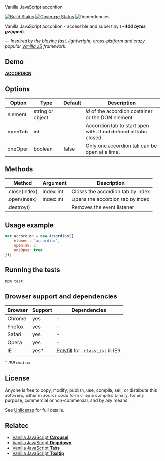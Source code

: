 Vanilla JavaScript accordion

[![Build Status](https://travis-ci.org/zoltantothcom/vanilla-js-accordion.svg?branch=master)](https://travis-ci.org/zoltantothcom/vanilla-js-accordion) [![Coverage Status](https://coveralls.io/repos/github/zoltantothcom/vanilla-js-accordion/badge.svg?branch=master)](https://coveralls.io/github/zoltantothcom/vanilla-js-accordion?branch=master) ![Dependencies](https://img.shields.io/badge/dependencies-none-brightgreen.svg)

Vanilla JavaScript accordion - accessible and super tiny (_**~400 bytes gzipped**_).

*— Inspired by the blazing fast, lightweight, cross-platform and crazy popular [Vanilla JS](http://vanilla-js.com/)  framework.*


## Demo

[**ACCORDION**](http://zoltantothcom.github.io/vanilla-js-accordion)


## Options

Option | Type | Default | Description
------ | ---- | ------- | -----------
element | string or object |  | *id* of the accordion container or the DOM element
openTab | int  |  | Accordion tab to start open with. If not defined all tabs closed.
oneOpen | boolean | false | Only one accordion tab can be open at a time.


## Methods

Method | Argument | Description
------ | -------- | -----------
.close(index) | index: int | Closes the accordion tab by index
.open(index) | index: int | Opens the accordion tab by index
.destroy() | | Removes the event listener


## Usage example

```javascript
var accordion = new Accordion({
    element: 'accordion',
    openTab: 2,
    oneOpen: true
});
```


## Running the tests

```
npm test
```


## Browser support and dependencies

Browser | Support | Dependencies
------ | -------- | -----------
Chrome | yes | -
Firefox | yes | -
Safari | yes | -
Opera | yes | -
IE | yes* | [Polyfill](//cdn.jsdelivr.net/classlist/2014.01.31/classList.min.js) for `.classList` in IE9

\* _IE9 and up_


## License

Anyone is free to copy, modify, publish, use, compile, sell, or distribute this software, either in source code form or as a compiled binary, for any purpose, commercial or non-commercial, and by any means.

See [Unlicense](http://unlicense.org) for full details.


## Related

* [Vanilla JavaScript **Carousel**](https://github.com/zoltantothcom/vanilla-js-carousel)
* [Vanilla JavaScript **Dropdown**](https://github.com/zoltantothcom/vanilla-js-dropdown)
* [Vanilla JavaScript **Tabs**](https://github.com/zoltantothcom/vanilla-js-tabs)
* [Vanilla JavaScript **Tooltip**](https://github.com/zoltantothcom/vanilla-js-tooltip)
